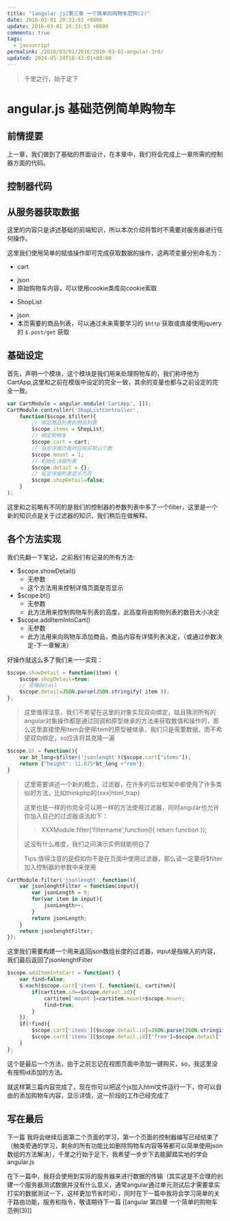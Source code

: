 ```yaml
---
title: "[angular.js]第三章 一个简单的购物车范例(2)"
date: 2016-03-01 20:33:53 +0800
update: 2016-03-01 20:33:53 +0800
comments: true
tags:
  - javascript
permalink: /2016/03/01/2016/2016-03-01-angular-3rd/
updated: 2024-05-24T10:43:01+08:00
---
```

> 千里之行，始于足下

angular.js 基础范例简单购物车
================================

前情提要
------------

  上一章，我们做到了基础的界面设计，在本章中，我们将会完成上一章所需的控制器方面的代码。
  
控制器代码
-----------------

## 从服务器获取数据

  这里的内容只是讲述基础的前端知识，所以本次介绍将暂时不需要对服务器进行任何操作。
  
  这里我们使用简单的赋值操作即可完成获取数据的操作，这两项变量分别命名为：
  
  - cart 
   + json 
   + 原始购物车内容，可以使用cookie类库向cookie索取
  - ShopList 
   + json 
   + 本页需要的商品列表，可以通过未来需要学习的 `$http` 获取或直接使用jquery的 `$.post/get` 获取
  <!-- more -->
## 基础设定

  首先，声明一个模块，这个模块是我们用来处理购物车的，我们称呼他为CartApp,这里和之前在模版中设定的完全一致，其余的变量也都与之前设定的完全一致。
  
```js
var CartModule = angular.module('CartApp', []);
CartModule.controller('ShopListController',
	function($scope,$filter){  
		// 绑定商品列表到物品列表
		$scope.items = ShopList;
		// 绑定购物车
		$scope.cart = cart;
		// 设定详细页面对应购买默认个数
		$scope.mount = 1;
		// 初始化详细列表
		$scope.detail = {};
		// 设定详细列表显示为否
		$scope.shopDetail=false;
	}
);
```
  这里和之前略有不同的是我们的控制器的参数列表中多了一个filter，这里是一个新的知识点是关于过滤器的知识，我们稍后在做解释。
  
  
## 各个方法实现

  我们先翻一下笔记，之前我们有记录的所有方法:
  
  - $scope.showDetail()
    + 无参数
    + 这个方法用来控制详情页面是否显示
  - $scope.bt()
    + 无参数
	+ 此方法用来控制购物车列表的高度，此高度将由购物列表的数目大小决定
  - $scope.addItemIntoCart()
    + 无参数
	+ 此方法用来向购物车添加商品，商品内容有详情列表决定，（或通过参数决定-下一章解决）

  好操作就这么多了我们来一一实现：
  
```js
$scope.showDetail = function(item) {
	$scope.shopDetail=true;
	// 克隆detail
	$scope.detail=JSON.parse(JSON.stringify( item ));
};
```
  
  > 这里值得注意，我们不希望在这里的对象实现双向绑定，姑且猜测所有的angular对象操作都是通过回调和原型继承的方法来获取数值和操作的，那么这里直接使用item会使得item的原型被继承，我们只是需要数据，而不希望双向绑定，so应该将其克隆一遍

```js
$scope.bt = function(){
	var bt_long=$filter('jsonlenght')($scope.cart["items"]);
	return {"height": 11.075*bt_long +"rem"};
}
```
  
  > 这里需要讲述一个新的概念，过滤器，在许多的后台框架中都使用了许多类似的方法，比如thinkphp的{xxx|html_trap}
  >
  > 这里也是一样的你完全可以用一样的方法使用过滤器，同时angular也允许你加入自己的过滤器语法如下：
  > > XXXModule.filter('filtername',function()\{ return function \});
  > 
  > 这没有什么难度，我们之间演示实例就能明白了
  >
  > Tips:值得注意的是假如你不是在页面中使用过滤器，那么请一定要将$filter加入控制器的参数中来使用
  
```js
CartModule.filter('jsonlenght',function(){
	var jsonlenghtFilter = function(input){
		var jsonLength = 0;
		for(var item in input){
			jsonLength++;
		}
		return jsonLength;
	}
	return jsonlenghtFilter;
});
```
 
  这里我们需要构建一个用来返回json数组长度的过滤器，input是指输入的内容，我们最后返回了jsonlenghtFilter
  
```js
$scope.addItemIntoCart = function() {
	var find=false;
	$.each($scope.cart['items'], function(i, cartitem){
		if(cartitem.id==$scope.detail.id){
			cartitem['mount']=cartitem.mount+$scope.mount;
			find=true;
		}
	});
	if(!find){
		$scope.cart['items'][$scope.detail.id]=JSON.parse(JSON.stringify( $scope.detail ));
		$scope.cart['items'][$scope.detail.id]['from']=$scope.detail['from']['id'];
	}
};
```

  这个是最后一个方法，由于之前忘记在视图页面中添加一键购买，so，我这里没有按照id添加的方法。
  
  就这样第三篇内容完成了，现在你可以把这个js加入html文件运行一下，你可以自由的添加购物车内容，显示详情，这一阶段的工作已经完成了

写在最后
--------------

下一篇 我将会继续后面第二个页面的学习，第一个页面的控制器编写已经结束了（触类旁通的学习，剩余的所有功能比如删除购物车内容等等都可以简单使用json数组的方法解决），千里之行始于足下，我希望一步步下去能脚踏实地的学会angular.js

在下一篇中，我将会使用到实际的服务器来进行数据的传输（其实这是不合理的创建一个服务器测试数据并没有什么意义，通常angular通过单元测试后才需要拿实打实的数据测试一下，这样更加节省时间），同时在下一篇中我将会学习简单的关于路由功能，服务和指令，敬请期待下一篇
[[angular 第四章 一个简单的购物车范例(3)]]
  
  
 